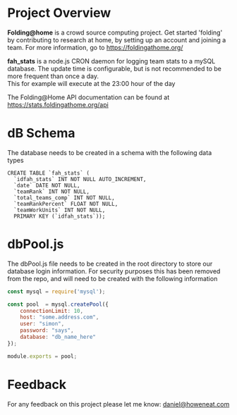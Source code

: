 # Project Overview
**Folding@home** is a crowd source computing project.  Get started 'folding' by contributing to research at home, by setting up an account and joining a team.  For more information, go to https://foldingathome.org/

**fah_stats** is a node.js CRON daemon for logging team stats to a mySQL database.  The update 
time is configurable, but is not recommended to be more frequent than once a day.  
This for example will execute at the 23:00 hour of the day

The Folding@Home API documentation can be found at https://stats.foldingathome.org/api

# dB Schema
The database needs to be created in a schema with the following data types
```
CREATE TABLE `fah_stats` (
  `idfah_stats` INT NOT NULL AUTO_INCREMENT,
  `date` DATE NOT NULL,
  `teamRank` INT NOT NULL,
  `total_teams_comp` INT NOT NULL,
  `teamRankPercent` FLOAT NOT NULL,
  `teamWorkUnits` INT NOT NULL,
  PRIMARY KEY (`idfah_stats`));
```

# dbPool.js
The dbPool.js file needs to be created in the root directory to store our database 
login information.  For security purposes this has been removed from the repo, 
and will need to be created with the following information

```javascript
const mysql = require('mysql');

const pool  = mysql.createPool({
    connectionLimit: 10,
	host: "some.address.com",
	user: "simon",
	password: "says",
	database: "db_name_here"
});

module.exports = pool;
```

# Feedback
For any feedback on this project please let me know: daniel@howeneat.com
